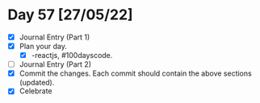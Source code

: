 # Day 57 [27/05/22]

- [x] Journal Entry (Part 1)
- [x] Plan your day.
  - [x] -reactjs, #100dayscode.
- [ ] Journal Entry (Part 2)
- [x] Commit the changes. Each commit should contain the above sections (updated).
- [x] Celebrate
<!-- [x] to tick -->
